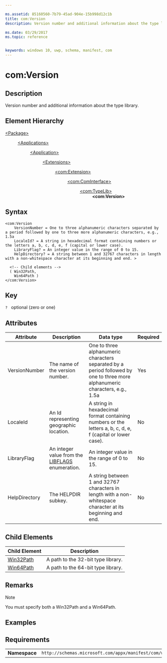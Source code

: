 ```yaml
---

ms.assetid: 85160560-7b79-45ad-904e-15b998d12c1b
title: com:Version
description: Version number and additional information about the type library.

ms.date: 03/29/2017
ms.topic: reference


keywords: windows 10, uwp, schema, manifest, com
---
```



# com:Version

## Description
Version number and additional information about the type library.

## Element Hierarchy
<dl>
<dt><a href="element-package.md">&lt;Package&gt;</a></dt>
<dd>
<dl>
<dt><a href="element-applications.md">&lt;Applications&gt;</a></dt>
<dd>
<dl>
<dt><a href="element-application.md">&lt;Application&gt;</a></dt>
<dd>
<dl>
<dt><a href="element-1-extensions.md">&lt;Extensions&gt;</a></dt>
<dd>
<dl>
<dt><a href="element-com-extension.md">&lt;com:Extension&gt;</a></dt>
<dd>
<dl>
<dt><a href="element-com-cominterface.md">&lt;com:ComInterface&gt;</a></dt>
<dd>
<dl>
<dt><a href="element-com-typelib.md">&lt;com:TypeLib&gt;</a></dt>
<dd><b>&lt;com:Version&gt;</b></dd>
</dl>
</dd>
</dl>
</dd>
</dl>
</dd>
</dl>
</dd>
</dl>
</dd>
</dl>
</dd>
</dl>

## Syntax
```syntax
<com:Version
    VersionNumber = One to three alphanumeric characters separated by a period followed by one to three more alphanumeric characters, e.g., 1.5a
    LocaleId? = A string in hexadecimal format containing numbers or the letters a, b, c, d, e, f (capital or lower case).
    LibraryFlag? = An integer value in the range of 0 to 15.
    HelpDirectory? = A string between 1 and 32767 characters in length with a non-whitespace character at its beginning and end. >

  <!-- Child elements -->
  ( Win32Path,
    Win64Path )  
</com:Version>
```

## Key
`?`    optional (zero or one) 

## Attributes

| Attribute | Description | Data type | Required |
|-----------|-------------|-----------|----------|
| VersionNumber | The name of the version number. | One to three alphanumeric characters separated by a period followed by one to three more alphanumeric characters, e.g., 1.5a | Yes |
| LocaleId | An Id representing geographic location. | A string in hexadecimal format containing numbers or the letters a, b, c, d, e, f (capital or lower case). | No |
| LibraryFlag | An integer value from the [LIBFLAGS](/windows/win32/api/oaidl/ne-oaidl-libflags) enumeration. | An integer value in the range of 0 to 15. | No |
| HelpDirectory | The HELPDIR subkey. | A string between 1 and 32767 characters in length with a non-whitespace character at its beginning and end. | No |

## Child Elements
 
| Child Element | Description |
|---------------|-------------|
| [Win32Path](element-com-win32path.md) | A path to the 32-bit type library. |
| [Win64Path](element-com-win64path.md) | A path to the 64-bit type library. |

## Remarks
> [!NOTE]  
> You must specify both a Win32Path and a Win64Path.

## Examples

## Requirements
|               |                                                             |
|---------------|-------------------------------------------------------------|
| **Namespace** | `http://schemas.microsoft.com/appx/manifest/com/windows10` |
